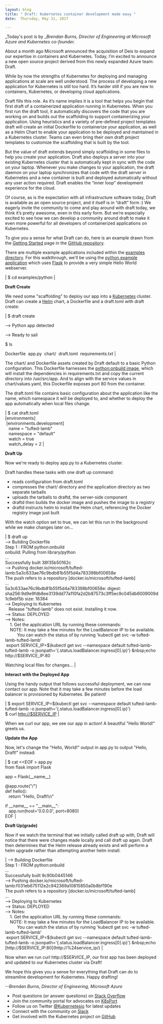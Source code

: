 ```yaml
---
layout: blog
title: " Draft: Kubernetes container development made easy "
date:  Thursday, May 31, 2017 

---
```

_Today's post is by&nbsp;__Brendan Burns, Director of Engineering at Microsoft Azure and Kubernetes co-founder._  
  
About a month ago Microsoft announced the acquisition of Deis to expand our expertise in containers and Kubernetes. Today, I’m excited to announce a new open source project derived from this newly expanded Azure team: Draft.&nbsp;  
  
While by now the strengths of Kubernetes for deploying and managing applications at scale are well understood. The process of developing a new application for Kubernetes is still too hard. It’s harder still if you are new to containers, Kubernetes, or developing cloud applications.  
  
Draft fills this role. As it’s name implies it is a tool that helps you begin that first draft of a containerized application running in Kubernetes. When you first run the draft tool, it automatically discovers the code that you are working on and builds out the scaffolding to support containerizing your application. Using heuristics and a variety of pre-defined project templates draft will create an initial Dockerfile to containerize your application, as well as a Helm Chart to enable your application to be deployed and maintained in a Kubernetes cluster. Teams can even bring their own draft project templates to customize the scaffolding that is built by the tool.  
  
But the value of draft extends beyond simply scaffolding in some files to help you create your application. Draft also deploys a server into your existing Kubernetes cluster that is automatically kept in sync with the code on your laptop. Whenever you make changes to your application, the draft daemon on your laptop synchronizes that code with the draft server in Kubernetes and a new container is built and deployed automatically without any user action required. Draft enables the “inner loop” development experience for the cloud.  
  
Of course, as is the expectation with all infrastructure software today, Draft is available as an open source project, and it itself is in “draft” form :) We eagerly invite the community to come and play around with draft today, we think it’s pretty awesome, even in this early form. But we’re especially excited to see how we can develop a community around draft to make it even more powerful for all developers of containerized applications on Kubernetes.  
  
To give you a sense for what Draft can do, here is an example drawn from the [Getting Started](https://github.com/Azure/draft/blob/master/docs/getting-started.md) page in the [GitHub repository](https://github.com/Azure/draft).  
  
There are multiple example applications included within the [examples directory](https://github.com/Azure/draft/blob/master/examples). For this walkthrough, we'll be using the [python example application](https://github.com/Azure/draft/blob/master/examples/python) which uses [Flask](http://flask.pocoo.org/) to provide a very simple Hello World webserver.  
  

| 
$ cd examples/python
 |

  
**Draft Create**  
  
We need some "scaffolding" to deploy our app into a [Kubernetes](https://kubernetes.io/) cluster. Draft can create a [Helm](https://github.com/kubernetes/helm) chart, a Dockerfile and a draft.toml with draft create:  
  

| 
$ draft create

--\> Python app detected

--\> Ready to sail

$ ls

Dockerfile &nbsp;app.py &nbsp;chart/ &nbsp;draft.toml &nbsp;requirements.txt
 |

  
The chart/ and Dockerfile assets created by Draft default to a basic Python configuration. This Dockerfile harnesses the [python:onbuild image](https://hub.docker.com/_/python/), which will install the dependencies in requirements.txt and copy the current directory into /usr/src/app. And to align with the service values in chart/values.yaml, this Dockerfile exposes port 80 from the container.  
  
The draft.toml file contains basic configuration about the application like the name, which namespace it will be deployed to, and whether to deploy the app automatically when local files change.  
  

| 
$ cat draft.toml  
[environments]  
 &nbsp;[environments.development]  
 &nbsp;&nbsp;&nbsp;name = "tufted-lamb"  
 &nbsp;&nbsp;&nbsp;namespace = "default"  
 &nbsp;&nbsp;&nbsp;watch = true  
 &nbsp;&nbsp;&nbsp;watch\_delay = 2
 |

  

**Draft Up**

  

Now we're ready to deploy app.py to a Kubernetes cluster.

Draft handles these tasks with one draft up command:

- reads configuration from draft.toml
- compresses the chart/ directory and the application directory as two separate tarballs
- uploads the tarballs to draftd, the server-side component
- draftd then builds the docker image and pushes the image to a registry
- draftd instructs helm to install the Helm chart, referencing the Docker registry image just built

With the watch option set to true, we can let this run in the background while we make changes later on…

  

| 
$ draft up  
--\> Building Dockerfile  
Step 1 : FROM python:onbuild  
onbuild: Pulling from library/python  
...  
Successfully built 38f35b50162c  
--\> Pushing docker.io/microsoft/tufted-lamb:5a3c633ae76c9bdb81b55f5d4a783398bf00658e  
The push refers to a repository [docker.io/microsoft/tufted-lamb]  
...  
5a3c633ae76c9bdb81b55f5d4a783398bf00658e: digest: sha256:9d9e9fdb8ee3139dd77a110fa2d2b87573c3ff5ec9c045db6009009d1c9ebf5b size: 16384  
--\> Deploying to Kubernetes  
 &nbsp;&nbsp;&nbsp;Release "tufted-lamb" does not exist. Installing it now.  
--\> Status: DEPLOYED  
--\> Notes:  
 &nbsp;&nbsp;&nbsp;&nbsp;1. Get the application URL by running these commands:  
 &nbsp;&nbsp;&nbsp;&nbsp;NOTE: It may take a few minutes for the LoadBalancer IP to be available.  
 &nbsp;&nbsp;&nbsp;&nbsp;&nbsp;&nbsp;&nbsp;&nbsp;&nbsp;&nbsp;You can watch the status of by running 'kubectl get svc -w tufted-lamb-tufted-lamb'  
 &nbsp;export SERVICE\_IP=$(kubectl get svc --namespace default tufted-lamb-tufted-lamb -o jsonpath='{.status.loadBalancer.ingress[0].ip}')  
 &nbsp;echo http://$SERVICE\_IP:80  
  
Watching local files for changes...
 |

  

**Interact with the Deployed App**

  

Using the handy output that follows successful deployment, we can now contact our app. Note that it may take a few minutes before the load balancer is provisioned by Kubernetes. Be patient!

  

| 
$ export SERVICE\_IP=$(kubectl get svc --namespace default tufted-lamb-tufted-lamb -o jsonpath='{.status.loadBalancer.ingress[0].ip}')  
$ curl [http://$SERVICE\_IP](http://%24service_ip/)
 |

  

When we curl our app, we see our app in action! A beautiful "Hello World!" greets us.

  

**Update the App**

  

Now, let's change the "Hello, World!" output in app.py to output "Hello, Draft!" instead:

  

| 
$ cat \<\<EOF \> app.py  
from flask import Flask  
  
app = Flask(\_\_name\_\_)  
  
@app.route("/")  
def hello():  
 &nbsp;&nbsp;&nbsp;return "Hello, Draft!\n"  
  
if \_\_name\_\_ == "\_\_main\_\_":  
 &nbsp;&nbsp;&nbsp;app.run(host='0.0.0.0', port=8080)  
EOF
 |

  

**Draft Up(grade)**

  

Now if we watch the terminal that we initially called draft up with, Draft will notice that there were changes made locally and call draft up again. Draft then determines that the Helm release already exists and will perform a helm upgrade rather than attempting another helm install:

  

| 
--\> Building Dockerfile  
Step 1 : FROM python:onbuild  
...  
Successfully built 9c90b0445146  
--\> Pushing docker.io/microsoft/tufted-lamb:f031eb675112e2c942369a10815850a0b8bf190e  
The push refers to a repository [docker.io/microsoft/tufted-lamb]  
...  
--\> Deploying to Kubernetes  
--\> Status: DEPLOYED  
--\> Notes:  
 &nbsp;&nbsp;&nbsp;&nbsp;1. Get the application URL by running these commands:  
 &nbsp;&nbsp;&nbsp;&nbsp;NOTE: It may take a few minutes for the LoadBalancer IP to be available.  
 &nbsp;&nbsp;&nbsp;&nbsp;&nbsp;&nbsp;&nbsp;&nbsp;&nbsp;&nbsp;You can watch the status of by running 'kubectl get svc -w tufted-lamb-tufted-lamb'  
 &nbsp;export SERVICE\_IP=$(kubectl get svc --namespace default tufted-lamb-tufted-lamb -o jsonpath='{.status.loadBalancer.ingress[0].ip}')  
 &nbsp;echo [http://$SERVICE\_IP:80](http://%24service_ip/)
 |

  

Now when we run curl http://$SERVICE\_IP, our first app has been deployed and updated to our Kubernetes cluster via Draft!

We hope this gives you a sense for everything that Draft can do to streamline development for Kubernetes. Happy drafting!

  

_--Brendan Burns, Director of Engineering, Microsoft Azure_

  

  

  

- Post questions (or answer questions) on [Stack Overflow](http://stackoverflow.com/questions/tagged/kubernetes)
- Join the community portal for advocates on [K8sPort](http://k8sport.org/)
- Follow us on Twitter [@Kubernetesio](https://twitter.com/kubernetesio) for latest updates
- Connect with the community on [Slack](http://slack.k8s.io/)
- Get involved with the Kubernetes project on [GitHub](https://github.com/kubernetes/kubernetes)
  

  

  

  
  

  

